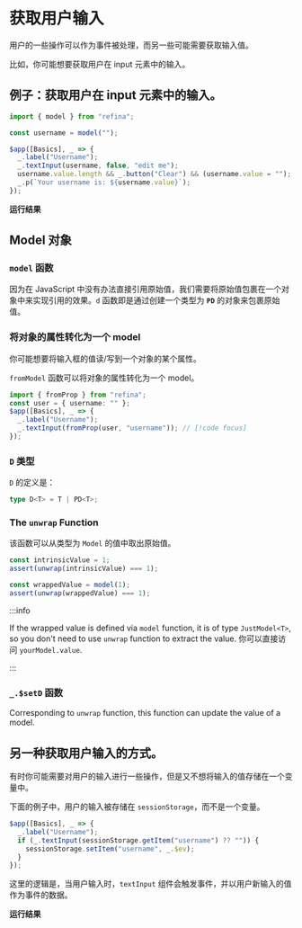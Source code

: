 <script setup>
import BasicInputVue from "snippets/basic-input.vue";
import InputEventVue from "snippets/input-event.vue";
</script>

# 获取用户输入

用户的一些操作可以作为事件被处理，而另一些可能需要获取输入值。

比如，你可能想要获取用户在 input 元素中的输入。

## 例子：获取用户在 input 元素中的输入。

```ts
import { model } from "refina";

const username = model("");

$app([Basics], _ => {
  _.label("Username");
  _.textInput(username, false, "edit me");
  username.value.length && _.button("Clear") && (username.value = "");
  _.p(`Your username is: ${username.value}`);
});
```

**运行结果**

<BasicInputVue />

## Model 对象

### `model` 函数

因为在 JavaScript 中没有办法直接引用原始值，我们需要将原始值包裹在一个对象中来实现引用的效果。`d` 函数即是通过创建一个类型为 **`PD`** 的对象来包裹原始值。

### 将对象的属性转化为一个 model

你可能想要将输入框的值读/写到一个对象的某个属性。

`fromModel` 函数可以将对象的属性转化为一个 model。

```ts
import { fromProp } from "refina";
const user = { username: "" };
$app([Basics], _ => {
  _.label("Username");
  _.textInput(fromProp(user, "username")); // [!code focus]
});
```

### `D` 类型

`D` 的定义是：

```ts
type D<T> = T | PD<T>;
```

### The `unwrap` Function

该函数可以从类型为 `Model` 的值中取出原始值。

```ts
const intrinsicValue = 1;
assert(unwrap(intrinsicValue) === 1);

const wrappedValue = model(1);
assert(unwrap(wrappedValue) === 1);
```

:::info

If the wrapped value is defined via `model` function, it is of type `JustModel<T>`, so you don't need to use `unwrap` function to extract the value. 你可以直接访问 `yourModel.value`.

:::

### `_.$setD` 函数

Corresponding to `unwrap` function, this function can update the value of a model.

## 另一种获取用户输入的方式。

有时你可能需要对用户的输入进行一些操作，但是又不想将输入的值存储在一个变量中。

下面的例子中，用户的输入被存储在 `sessionStorage`，而不是一个变量。

```ts
$app([Basics], _ => {
  _.label("Username");
  if (_.textInput(sessionStorage.getItem("username") ?? "")) {
    sessionStorage.setItem("username", _.$ev);
  }
});
```

这里的逻辑是，当用户输入时，`textInput` 组件会触发事件，并以用户新输入的值作为事件的数据。

**运行结果**

<InputEventVue />
